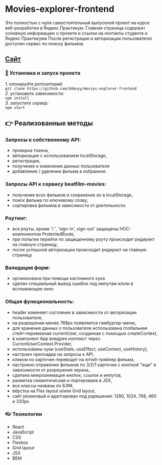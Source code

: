 # Movies-explorer-frontend

 Это полностью с нуля самостоятельный выпускной проект на курсе веб-разработки в Яндекс.Практикум.
 Главная страница содержит основную информацию о проекте и ссылки на контакты студента и Яндекс Практикума
 После регистрации и авторизации пользователю доступен сервис по поиску фильмов.


## [Сайт](https://deosmovies-explorer.nomoredomains.xyz/)

### :rocket: Установка и запуск проекта
*1. клонируйте репозиторий:*<br/>
`git clone https://github.com/ddenyy/movies-explorer-frontend`<br/>
*2. установите зависимости:*<br/>
 `npm install`<br/>
*3. запустите сервер:*<br/>
 `npm start`<br/>

## :point_right: Реализованные методы 

### Запросы к собственному API:
- проверка токена,
- авторизация с использованием localStorage,
- регистрация,
- получение и изменение данных пользователя
- добавление / удаление фильма в избранное.

### Запросы API к сервису beatfilm-movies:
- получение всех фильмов и сохранение их в localStorage,
- поиск фильма по ключевому слову,
- сортировка фильмов в зависимости от длительности.

### Роутинг:
- все роуты, кроме '/ ', 'sign-in', sign-out' защищены HOC-компонентом ProtectedRoute,
- при попытке перейти по защищенному роуту происходит редирект на главную страницу,
- после успешной авторизации происходит редирект на главную страницу

### Валидация форм:
- организована при помощи кастомного хука
- сделан специальный вывод ошибок под импутам и/или в всплывающее окно

### Общая функциональность:
- header изменяет состояние в зависимости от авторизации пользователя,
- на разрешении менее 768рх появляется гамбургер-меню,
- для хранения данных о пользователе использована глобальная стейт-переменная currentUser, созданная с помощью createContext,
- в компонент App внедрен контекст через CurrentUserContext.Provider,
- использованы хуки (useState, useEffect, useContext, useHistory),
- настроен прелоадер на запросы к API,
- кликом по карточке переводит на ютюб-трейлер фильма,
- настроено отражение фильмов по 3/2/1 карточки с кнопкой "еще" в зависимости от разрешения экрана,
- сделана микроанимация кнопок, ссылок и инпутов,
- разметка семантическая и портирована в JSX,
- все классы названы по БЭМ,
- вёрстка на Flex layout и/или Grid layout,
- сайт резиновый и адаптирован под рарешения: 1280, 1024, 768, 460 и 320рх.

### :eyeglasses: Технологии
- React
- JavaScript 
- CSS 
- Flexbox
- Grid layout
- JSX
- BEM 